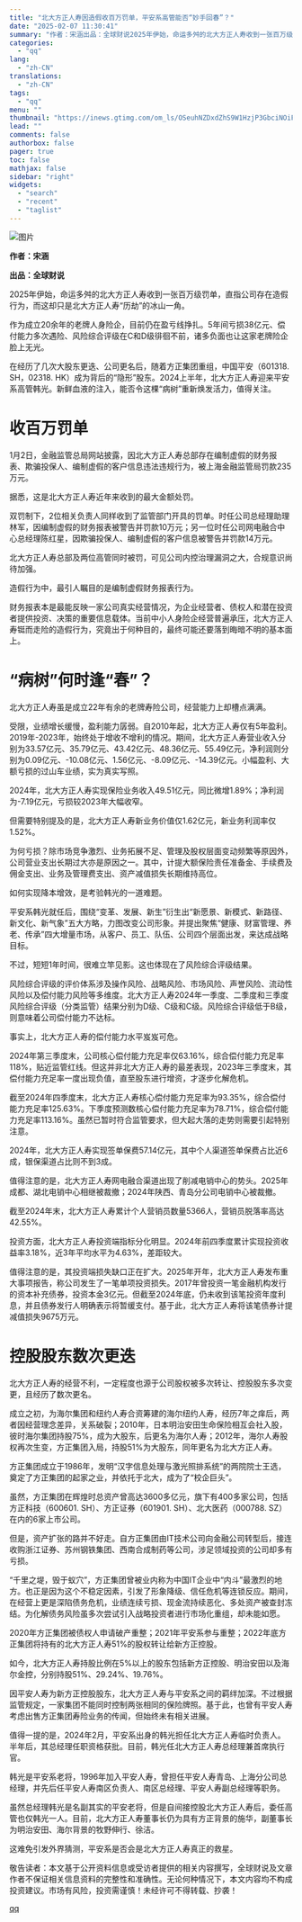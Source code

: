 ```yaml
---
title: "北大方正人寿因造假收百万罚单，平安系高管能否“妙手回春”？"
date: "2025-02-07 11:30:41"
summary: "作者：宋涵出品：全球财说2025年伊始，命运多舛的北大方正人寿收到一张百万级罚单，直指公司存在造假行..."
categories:
  - "qq"
lang:
  - "zh-CN"
translations:
  - "zh-CN"
tags:
  - "qq"
menu: ""
thumbnail: "https://inews.gtimg.com/om_ls/OSeuhNZDxdZhS9W1HzjP3GbciNOiFnlz5ceC1wOii3gbAAA_640360/0"
lead: ""
comments: false
authorbox: false
pager: true
toc: false
mathjax: false
sidebar: "right"
widgets:
  - "search"
  - "recent"
  - "taglist"
---
```


![图片](https://inews.gtimg.com/news_bt/Ovdm5sdMXzD5orFd6ehs8MaKRxXbJEBcS-37iuIxN6gbcAA/641)

**作者：宋涵**

**出品：全球财说**

2025年伊始，命运多舛的北大方正人寿收到一张百万级罚单，直指公司存在造假行为，而这却只是北大方正人寿“历劫”的冰山一角。

作为成立20余年的老牌人身险企，目前仍在盈亏线挣扎。5年间亏损38亿元、偿付能力多次遇险、风险综合评级在C和D级徘徊不前，诸多负面也让这家老牌险企脸上无光。

在经历了几次大股东更迭、公司更名后，随着方正集团重组，中国平安（601318. SH，02318. HK）成为背后的“隐形”股东。2024上半年，北大方正人寿迎来平安系高管韩光。新鲜血液的注入，能否令这棵“病树”重新焕发活力，值得关注。

**收百万罚单**
=========

1月2日，金融监管总局网站披露，因北大方正人寿总部存在编制虚假的财务报表、欺骗投保人、编制虚假的客户信息违法违规行为，被上海金融监管局罚款235万元。

据悉，这是北大方正人寿近年来收到的最大金额处罚。

双罚制下，2位相关负责人同样收到了监管部门开具的罚单。时任公司总经理助理林军，因编制虚假的财务报表被警告并罚款10万元；另一位时任公司网电融合中心总经理陈红星，因欺骗投保人、编制虚假的客户信息被警告并罚款14万元。

北大方正人寿总部及两位高管同时被罚，可见公司内控治理漏洞之大，合规意识尚待加强。

造假行为中，最引人瞩目的是编制虚假财务报表行为。

财务报表本是最能反映一家公司真实经营情况，为企业经营者、债权人和潜在投资者提供投资、决策的重要信息载体。当前中小人身险企经营普遍承压，北大方正人寿铤而走险的造假行为，究竟出于何种目的，最终可能还要落到晦暗不明的基本面上。

**“病树”何时逢“春”？**
===============

北大方正人寿虽是成立22年有余的老牌寿险公司，经营能力上却槽点满满。

受限，业绩增长缓慢，盈利能力孱弱。自2010年起，北大方正人寿仅有5年盈利。2019年-2023年，始终处于增收不增利的情况。期间，北大方正人寿营业收入分别为33.57亿元、35.79亿元、43.42亿元、48.36亿元、55.49亿元，净利润则分别为0.09亿元、-10.08亿元、1.56亿元、-8.09亿元、-14.39亿元。小幅盈利、大额亏损的过山车业绩，实为真实写照。

2024年，北大方正人寿实现保险业务收入49.51亿元，同比微增1.89%；净利润为-7.19亿元，亏损较2023年大幅收窄。

但需要特别提及的是，北大方正人寿新业务价值仅1.62亿元，新业务利润率仅1.52%。

为何亏损？除市场竞争激烈、业务拓展不足、管理及股权层面变动频繁等原因外，公司营业支出长期过大亦是原因之一。其中，计提大额保险责任准备金、手续费及佣金支出、业务及管理费支出、资产减值损失长期维持高位。

如何实现降本增效，是考验韩光的一道难题。

平安系韩光就任后，围绕“变革、发展、新生”衍生出“新愿景、新模式、新路径、新文化、新气象”五大方略，力图改变公司形象。并提出聚焦“健康、财富管理、养老、传承”四大增量市场，从客户、员工、队伍、公司四个层面出发，来达成战略目标。

不过，短短1年时间，很难立竿见影。这也体现在了风险综合评级结果。

风险综合评级的评价体系涉及操作风险、战略风险、市场风险、声誉风险、流动性风险以及偿付能力风险等多维度。北大方正人寿2024年一季度、二季度和三季度风险综合评级（分类监管）结果分别为D级、C级和C级。风险综合评级低于B级，则意味着公司偿付能力不达标。

事实上，北大方正人寿的偿付能力水平岌岌可危。

2024年第三季度末，公司核心偿付能力充足率仅63.16%，综合偿付能力充足率118%，贴近监管红线。但这并非北大方正人寿的最差表现，2023年三季度末，其偿付能力充足率一度出现负值，直至股东进行增资，才逐步化解危机。

截至2024年四季度末，北大方正人寿核心偿付能力充足率为93.35%，综合偿付能力充足率125.63%。下季度预测数核心偿付能力充足率为78.71%，综合偿付能力充足率113.16%。虽然已暂时符合监管要求，但大起大落的走势则需要引起特别注意。

2024年，北大方正人寿实现签单保费57.14亿元，其中个人渠道签单保费占比近6成，银保渠道占比则不到3成。

值得注意的是，北大方正人寿网电融合渠道出现了削减电销中心的势头。2025年成都、湖北电销中心相继被裁撤；2024年陕西、青岛分公司电销中心被裁撤。

截至2024年末，北大方正人寿累计个人营销员数量5366人，营销员脱落率高达42.55%。

投资方面，北大方正人寿投资端指标分化明显。2024年前四季度累计实现投资收益率3.18%，近3年平均水平为4.63%，差距较大。

值得注意的是，其投资端损失缺口正在扩大。2025年开年，北大方正人寿发布重大事项报告，称公司发生了一笔单项投资损失。2017年曾投资一笔金融机构发行的资本补充债券，投资本金3亿元。但截至2024年底，仍未收到该笔投资年度利息，并且债券发行人明确表示将暂缓支付。基于此，北大方正人寿将该笔债券计提减值损失9675万元。

**控股股东数次更迭**
============

北大方正人寿的经营不利，一定程度也源于公司股权被多次转让、控股股东多次变更，且经历了数次更名。

成立之初，为海尔集团和纽约人寿合资筹建的海尔纽约人寿，经历7年之痒后，两者因经营理念差异，关系破裂；2010年，日本明治安田生命保险相互会社入股，彼时海尔集团持股75%，成为大股东，后更名为海尔人寿；2012年，海尔人寿股权再次生变，方正集团入局，持股51%为大股东，同年更名为北大方正人寿。

方正集团成立于1986年，发明“汉字信息处理与激光照排系统”的两院院士王选，奠定了方正集团的起家之业，并依托于北大，成为了“校企巨头”。

虽然，方正集团在辉煌时总资产曾高达3600多亿元，旗下有400多家公司，包括方正科技（600601. SH）、方正证券（601901. SH）、北大医药（000788. SZ）在内的6家上市公司。

但是，资产扩张的路并不好走。自方正集团由IT技术公司向金融公司转型后，接连收购浙江证券、苏州钢铁集团、西南合成制药等公司，涉足领域投资的公司却多有亏损。

“千里之堤，毁于蚁穴”，方正集团曾被业内称为中国IT企业中“内斗”最激烈的地方。也正是因为这个不稳定因素，引发了形象降级、信任危机等连锁反应。期间，在经营上更是深陷债务危机，业绩连续亏损、现金流持续恶化、多处资产被查封冻结。为化解债务风险虽多次尝试引入战略投资者进行市场化重组，却未能如愿。

2020年方正集团被债权人申请破产重整；2021年平安系参与重整；2022年底方正集团将持有的北大方正人寿51%的股权转让给新方正控股。

如今，北大方正人寿持股比例在5%以上的股东包括新方正控股、明治安田以及海尔金控，分别持股51%、29.24%、19.76%。

因平安人寿为新方正控股股东，北大方正人寿与平安系之间的羁绊加深。不过根据监管规定，一家集团不能同时控制两张相同的保险牌照。基于此，也曾有平安人寿考虑出售方正集团寿险业务的传闻，但始终未有相关进展。

值得一提的是，2024年2月，平安系出身的韩光担任北大方正人寿临时负责人。半年后，其总经理任职资格获批。目前，韩光任北大方正人寿总经理兼首席执行官。

韩光是平安系老将，1996年加入平安人寿，曾担任平安人寿青岛、上海分公司总经理，并先后任平安人寿南区负责人、南区总经理、平安人寿副总经理等职务。

虽然总经理韩光是名副其实的平安老将，但是自间接控股北大方正人寿后，委任高管也仅韩光一人。目前，北大方正人寿董事长仍为具有方正背景的施华，副董事长为明治安田、海尔背景的牧野伸行、徐洁。

这难免引发外界猜测，平安系是否会是北大方正人寿真正的救星。

敬告读者：本文基于公开资料信息或受访者提供的相关内容撰写，全球财说及文章作者不保证相关信息资料的完整性和准确性。无论何种情况下，本文内容均不构成投资建议。市场有风险，投资需谨慎！未经许可不得转载、抄袭！

[qq](https://new.qq.com/rain/a/20250207A03D7200)
